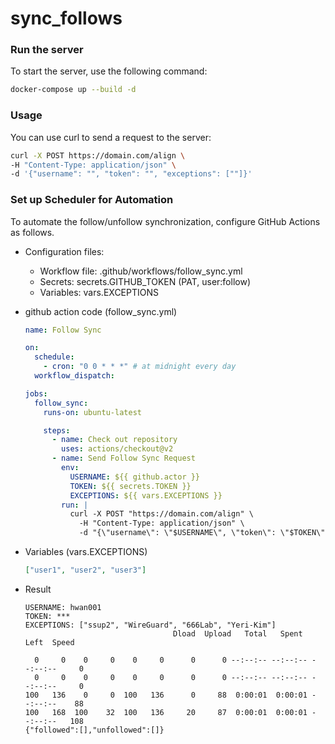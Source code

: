 # sync_follows

### Run the server
To start the server, use the following command:
```bash
docker-compose up --build -d
```

### Usage
You can use curl to send a request to the server:
```bash
curl -X POST https://domain.com/align \
-H "Content-Type: application/json" \
-d '{"username": "", "token": "", "exceptions": [""]}'
```

### Set up Scheduler for Automation
To automate the follow/unfollow synchronization, configure GitHub Actions as follows.

- Configuration files:
    - Workflow file: .github/workflows/follow_sync.yml
    - Secrets: secrets.GITHUB_TOKEN (PAT, user:follow)
    - Variables: vars.EXCEPTIONS

- github action code (follow_sync.yml)
    ```yml
    name: Follow Sync

    on:
      schedule:
        - cron: "0 0 * * *" # at midnight every day
      workflow_dispatch: 

    jobs:
      follow_sync:
        runs-on: ubuntu-latest

        steps:
          - name: Check out repository
            uses: actions/checkout@v2
          - name: Send Follow Sync Request
            env:
              USERNAME: ${{ github.actor }}
              TOKEN: ${{ secrets.TOKEN }}
              EXCEPTIONS: ${{ vars.EXCEPTIONS }}
            run: |
              curl -X POST "https://domain.com/align" \
                -H "Content-Type: application/json" \
                -d "{\"username\": \"$USERNAME\", \"token\": \"$TOKEN\", \"exceptions\": $EXCEPTIONS}"
    ```

- Variables (vars.EXCEPTIONS)
    ```json
    ["user1", "user2", "user3"]
    ```

- Result
    ```
    USERNAME: hwan001
    TOKEN: ***
    EXCEPTIONS: ["ssup2", "WireGuard", "666Lab", "Yeri-Kim"]
                                     Dload  Upload   Total   Spent    Left  Speed
    
      0     0    0     0    0     0      0      0 --:--:-- --:--:-- --:--:--     0
      0     0    0     0    0     0      0      0 --:--:-- --:--:-- --:--:--     0
    100   136    0     0  100   136      0     88  0:00:01  0:00:01 --:--:--    88
    100   168  100    32  100   136     20     87  0:00:01  0:00:01 --:--:--   108
    {"followed":[],"unfollowed":[]}
    ```